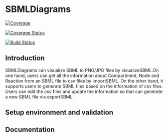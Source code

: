 # SBMLDiagrams
[![Coverage](https://codecov.io/gh/sunnyXu/SBMLDiagrams/branch/main/graph/badge.svg)](https://codecov.io/gh/sunnyXu/SBMLDiagrams)

[![Coverage Status](https://coveralls.io/repos/github/SunnyXu/SBMLDiagrams/badge.svg?branch=main)](https://coveralls.io/github/SunnyXu/SBMLDiagrams?branch=main)

[![Build Status](https://app.travis-ci.com/SunnyXu/SBMLDiagrams.svg?branch=main)](https://app.travis-ci.com/SunnyXu/SBMLDiagrams)

## Introduction
SBMLDiagrams can visualize SBML to PNG/JPG files by visualizeSBML.On one hand, users can get 
all the information about Compartment, Node and Reaction from an SBML file to csv files by importSBML. On the other hand, it supports users to generate SBML files based on the information of csv files. Users can edit the csv files and update the information so that can generate a new SBML file via exportSBML.

## Setup environment and validation

## Documentation



